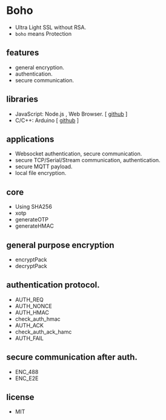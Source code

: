# Boho

- Ultra Light SSL without RSA.
- ``boho`` means Protection 

## features
- general encryption.
- authentication.
- secure communication.

## libraries
- JavaScript: Node.js , Web Browser. [ [github](https://github.com/congtrol/boho) ] 
- C/C++: Arduino [ [github](https://github.com/congtrol/boho-arduino) ] 

## applications

- Websocket authentication, secure communication.
- secure TCP/Serial/Stream communication, authentication.
- secure MQTT payload.
- local file encryption.

## core
- Using SHA256
- xotp
- generateOTP
- generateHMAC

## general purpose encryption

- encryptPack
- decryptPack


## authentication protocol.

- AUTH_REQ
- AUTH_NONCE
- AUTH_HMAC
- check_auth_hmac
- AUTH_ACK
- check_auth_ack_hamc
- AUTH_FAIL

## secure communication after auth.

- ENC_488
- ENC_E2E


## license
- MIT